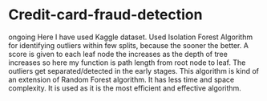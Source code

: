 # Credit-card-fraud-detection
ongoing
Here I have used Kaggle dataset. Used Isolation Forest Algorithm for identifying outliers within few splits, because the sooner the better. A score is given to each leaf node the increases as the depth of tree increases so here my function is path length from root node to leaf. The outliers get separated/detected in the early stages. This algorithm is kind of an extension of Random Forest algorithm. It has less time and space complexity. It is used as it is the most efficient and effective algorithm.   
